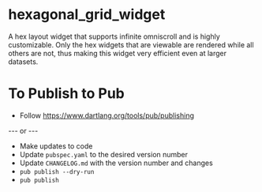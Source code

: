 # hexagonal_grid_widget

A hex layout widget that supports infinite omniscroll and is highly customizable. Only the hex 
widgets that are viewable are rendered while all others are not, thus making this widget very 
efficient even at larger datasets.

# To Publish to Pub
* Follow https://www.dartlang.org/tools/pub/publishing

--- or ---

* Make updates to code
* Update `pubspec.yaml` to the desired version number
* Update `CHANGELOG.md` with the version number and changes
* `pub publish --dry-run`
* `pub publish`
